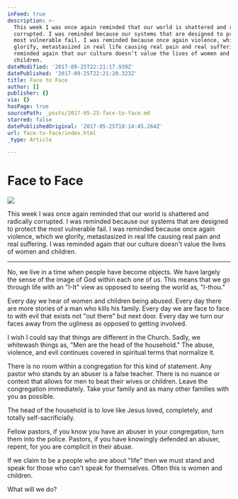 ```yaml
---
inFeed: true
description: >-
  This week I was once again reminded that our world is shattered and radically
  corrupted. I was reminded because our systems that are designed to protect the
  most vulnerable fail. I was reminded because once again violence, which we
  glorify, metastasized in real life causing real pain and real suffering. I was
  reminded again that our culture doesn’t value the lives of women and
  children. 
dateModified: '2017-09-25T22:21:17.939Z'
datePublished: '2017-09-25T22:21:20.323Z'
title: Face to Face
author: []
publisher: {}
via: {}
hasPage: true
sourcePath: _posts/2017-05-25-face-to-face.md
starred: false
datePublishedOriginal: '2017-05-25T18:14:45.264Z'
url: face-to-face/index.html
_type: Article

---
```

# Face to Face
![](https://the-grid-user-content.s3-us-west-2.amazonaws.com/9ba97086-ed0a-4f3d-98bf-272409b9eb3f.jpg)

This week I was once again reminded that our world is shattered and radically corrupted. I was reminded because our systems that are designed to protect the most vulnerable fail. I was reminded because once again violence, which we glorify, metastasized in real life causing real pain and real suffering. I was reminded again that our culture doesn't value the lives of women and children. 

---

No, we live in a time when people have become objects. We have largely the sense of the image of God within each one of us. This means that we go through life with an "I-It" view as opposed to seeing the world as, "I-thou." 

Every day we hear of women and children being abused. Every day there are more stories of a man who kills his family. Every day we are face to face to with evil that exists not "out there" but next door. Every day we turn our faces away from the ugliness as opposed to getting involved. 

I wish I could say that things are different in the Church. Sadly, we whitewash things as, "Men are the head of the household." The abuse, violence, and evil continues covered in spiritual terms that normalize it. 

There is no room within a congregation for this kind of statement. Any pastor who stands by an abuser is a false teacher. There is no nuance or context that allows for men to beat their wives or children. Leave the congregation immediately. Take your family and as many other families with you as possible.

The head of the household is to love like Jesus loved, completely, and totally self-sacrificially. 

Fellow pastors, if you know you have an abuser in your congregation, turn them into the police. Pastors, if you have knowingly defended an abuser, repent, for you are complicit in their abuse. 

If we claim to be a people who are about "life" then we must stand and speak for those who can't speak for themselves. Often this is women and children.

What will we do?